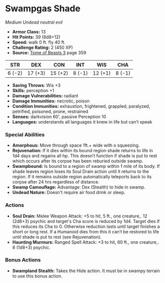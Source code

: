 # Swampgas Shade

*Medium* *Undead* *neutral evil*

- **Armor Class:** 13
- **Hit Points:** 39 (6d8+12)
- **Speed:** walk 0 ft. fly 40 ft.
- **Challenge Rating:** 2 (450 XP)
- **Source:** [Tome of Beasts 3](https://koboldpress.com/kpstore/product/tome-of-beasts-3-for-5th-edition/) page 359

| STR | DEX | CON | INT | WIS | CHA |
| --- | --- | --- | --- | --- | --- |
| 6 (-2) | 17 (+3) | 15 (+2) | 8 (-1) | 12 (+1) | 8 (-1) |

- **Saving Throws**: Wis +3
- **Skills:** perception +1
- **Damage Vulnerabilities:** radiant
- **Damage Immunities:** necrotic, poison
- **Condition Immunities:** exhaustion, frightened, grappled, paralyzed, petrified, poisoned, prone, restrained
- **Senses:** darkvision 60', passive Perception 10
- **Languages:** understands all languages it knew in life but can’t speak
### Special Abilities
- **Amorphous:** Move through space 1ft.+ wide with o squeezing.
- **Rejuvenation:** If it dies within its bound region shade returns to life in 1d4 days and regains all hp. This doesn’t function if shade is put to rest which occurs after its corpse has been reburied outside swamp.
- **Swampbound:** Is bound to a region of swamp within 1 mile of its body. If shade leaves region loses its Soul Drain action until it returns to the region. If it remains outside region automatically teleports back to its corpse after 24 hrs regardless of distance.
- **Swamp Camouflage:** Advantage: Dex (Stealth) to hide in swamp. 
- **Undead Nature:** Doesn't require air food drink or sleep.
### Actions
- **Soul Drain:** Melee Weapon Attack: +5 to hit, 5 ft., one creature,. 12 (2d8+3) psychic and target's Cha score is reduced by 1d4. Target dies if this reduces its Cha to 0. Otherwise reduction lasts until target finishes a short or long rest. If a Humanoid dies from this it can’t be restored to life until shade is put to rest (see Rejuvenation).
- **Haunting Murmurs:** Ranged Spell Attack: +3 to hit, 60 ft., one creature,. 8 (1d8+3) psychic.
### Bonus Actions
- **Swampland Stealth:** Takes the Hide action. It must be in swampy terrain to use this bonus action.


